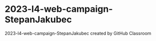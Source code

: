 # 2023-l4-web-campaign-StepanJakubec
2023-l4-web-campaign-StepanJakubec created by GitHub Classroom
